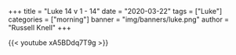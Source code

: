 +++
title = "Luke 14 v 1 - 14"
date = "2020-03-22"
tags = ["Luke"]
categories = ["morning"]
banner = "img/banners/luke.png"
author = "Russell Knell"
+++

{{< youtube xA5BDdq7T9g >}}
